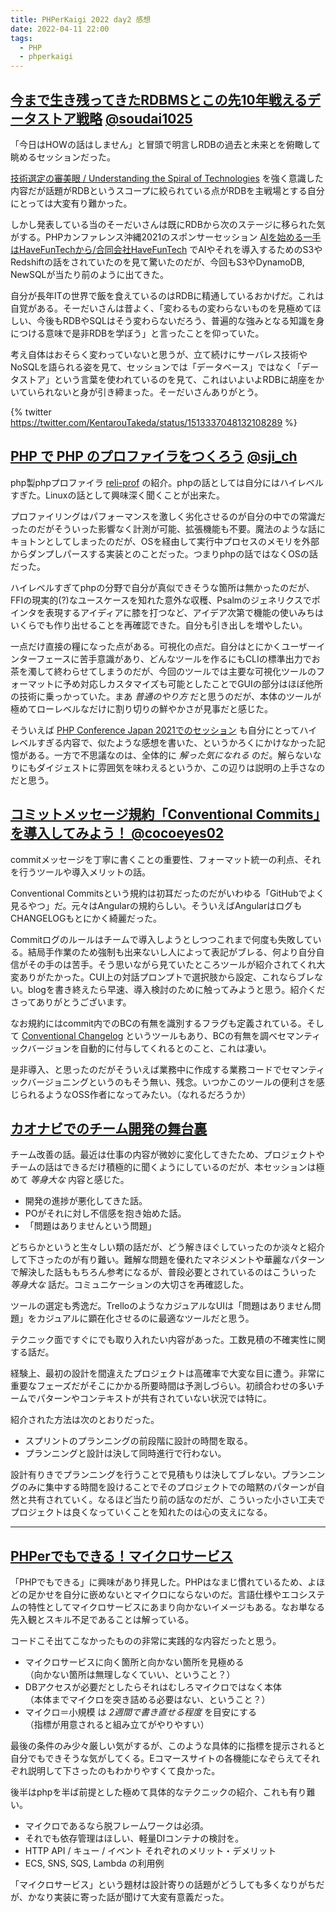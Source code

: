 ```yaml
---
title: PHPerKaigi 2022 day2 感想
date: 2022-04-11 22:00
tags:
  - PHP
  - phperkaigi
---
```


## [今まで生き残ってきたRDBMSとこの先10年戦えるデータストア戦略](https://speakerdeck.com/soudai/database-now-and-in-the-past) [@soudai1025](https://twitter.com/soudai1025)

「今日はHOWの話はしません」と冒頭で明言しRDBの過去と未来とを俯瞰して眺めるセッションだった。

[技術選定の審美眼 / Understanding the Spiral of Technologies](https://speakerdeck.com/twada/understanding-the-spiral-of-technologies) を強く意識した内容だが話題がRDBというスコープに絞られている点がRDBを主戦場とする自分にとっては大変有り難かった。

しかし発表している当のそーだいさんは既にRDBから次のステージに移られた気がする。PHPカンファレンス沖縄2021のスポンサーセッション [AIを始める一手はHaveFunTechから/合同会社HaveFunTech](https://www.youtube.com/watch?v=kOhsJCW9YIE&t=13086s) でAIやそれを導入するためのS3やRedshiftの話をされていたのを見て驚いたのだが、今回もS3やDynamoDB, NewSQLが当たり前のように出てきた。

自分が長年ITの世界で飯を食えているのはRDBに精通しているおかげだ。これは自覚がある。そーだいさんは昔よく、「変わるもの変わらないものを見極めてほしい、今後もRDBやSQLはそう変わらないだろう、普遍的な強みとなる知識を身につける意味で是非RDBを学ぼう」と言ったことを仰っていた。

考え自体はおそらく変わっていないと思うが、立て続けにサーバレス技術やNoSQLを語られる姿を見て、セッションでは「データベース」ではなく「データストア」という言葉を使われているのを見て、これはいよいよRDBに胡座をかいていられないと身が引き締まった。そーだいさんありがとう。

{% twitter https://twitter.com/KentarouTakeda/status/1513337048132108289 %}

## [PHP で PHP のプロファイラをつくろう](https://speakerdeck.com/sji/php-de-php-falsepurohuairawotukurou) [@sji_ch](https://twitter.com/sji_ch)

php製phpプロファイラ [reli-prof](https://github.com/reliforp/reli-prof) の紹介。phpの話としては自分にはハイレベルすぎた。Linuxの話として興味深く聞くことが出来た。

プロファイリングはパフォーマンスを激しく劣化させるのが自分の中での常識だったのだがそういった影響なく計測が可能、拡張機能も不要。魔法のような話にキョトンとしてしまったのだが、OSを経由して実行中プロセスのメモリを外部からダンプしパースする実装とのことだった。つまりphpの話ではなくOSの話だった。

ハイレベルすぎてphpの分野で自分が真似できそうな箇所は無かったのだが、FFIの現実的(?)なユースケースを知れた意外な収穫、Psalmのジェネリクスでポインタを表現するアイディアに膝を打つなど、アイデア次第で機能の使いみちはいくらでも作り出せることを再確認できた。自分も引き出しを増やしたい。

一点だけ直接の糧になった点がある。可視化の点だ。自分はとにかくユーザーインターフェースに苦手意識があり、どんなツールを作るにもCLIの標準出力でお茶を濁して終わらせてしまうのだが、今回のツールでは主要な可視化ツールのフォーマットに予め対応しカスタマイズも可能としたことでGUIの部分はほぼ他所の技術に乗っかっていた。まあ *普通のやり方* だと思うのだが、本体のツールが極めてローレベルなだけに割り切りの鮮やかさが見事だと感じた。

そういえば [PHP Conference Japan 2021でのセッション](https://www.slideshare.net/shinjiigarashi/php-8-v8-javascript) も自分にとってハイレベルすぎる内容で、似たような感想を書いた、というかろくにかけなかった記憶がある。一方で不思議なのは、全体的に *解った気になれる* のだ。解らないなりにもダイジェストに雰囲気を味わえるというか、この辺りは説明の上手さなのだと思う。

## [コミットメッセージ規約「Conventional Commits」を導入してみよう！ ](https://speakerdeck.com/cocoeyes02/lets-use-conventional-commits) [@cocoeyes02](https://twitter.com/cocoeyes02)

commitメッセージを丁寧に書くことの重要性、フォーマット統一の利点、それを行うツールや導入メリットの話。

Conventional Commitsという規約は初耳だったのだがいわゆる「GitHubでよく見るやつ」だ。元々はAngularの規約らしい。そういえばAngularはログもCHANGELOGもとにかく綺麗だった。

Commitログのルールはチームで導入しようとしつつこれまで何度も失敗している。結局手作業のため強制も出来ないし人によって表記がブレる、何より自分自信がその手のは苦手。そう思いながら見ていたところツールが紹介されてくれ大変ありがたかった。CUI上の対話プロンプトで選択肢から設定、これならブレない。blogを書き終えたら早速、導入検討のために触ってみようと思う。紹介くださってありがとうございます。

なお規約にはcommit内でのBCの有無を識別するフラグも定義されている。そして [Conventional Changelog](https://github.com/conventional-changelog/conventional-changelog) というツールもあり、BCの有無を調べセマンティックバージョンを自動的に付与してくれるとのこと、これは凄い。

是非導入、と思ったのだがそういえば業務中に作成する業務コードでセマンティックバージョニングというのもそう無い、残念。いつかこのツールの便利さを感じられるようなOSS作者になってみたい。（なれるだろうか）

## [カオナビでのチーム開発の舞台裏](https://speakerdeck.com/sanogemaru/kaonabifalsetimukai-fa-falseli-ce)

チーム改善の話。最近は仕事の内容が微妙に変化してきたため、プロジェクトやチームの話はできるだけ積極的に聞くようにしているのだが、本セッションは極めて *等身大な* 内容と感じた。

* 開発の進捗が悪化してきた話。
* POがそれに対し不信感を抱き始めた話。
* 「問題はありませんという問題」

どちらかというと生々しい類の話だが、どう解きほぐしていったのか淡々と紹介して下さったのが有り難い。難解な問題を優れたマネジメントや華麗なパターンで解決した話ももちろん参考になるが、普段必要とされているのはこういった *等身大な* 話だ。コミュニケーションの大切さを再確認した。

ツールの選定も秀逸だ。TrelloのようなカジュアルなUIは「問題はありません問題」をカジュアルに顕在化させるのに最適なツールだと思う。

テクニック面ですぐにでも取り入れたい内容があった。工数見積の不確実性に関する話だ。

経験上、最初の設計を間違えたプロジェクトは高確率で大変な目に遭う。非常に重要なフェーズだがそこにかかる所要時間は予測しづらい。初顔合わせの多いチームでパターンやコンテキストが共有されていない状況では特に。

紹介された方法は次のとおりだった。

* スプリントのプランニングの前段階に設計の時間を取る。
* プランニングと設計は決して同時進行で行わない。

設計有りきでプランニングを行うことで見積もりは決してブレない。プランニングのみに集中する時間を設けることでそのプロジェクトでの暗黙のパターンが自然と共有されていく。なるほど当たり前の話なのだが、こういった小さい工夫でプロジェクトは良くなっていくことを知れたのは心の支えになる。

---

## [PHPerでもできる！マイクロサービス ](https://tech.quartetcom.co.jp/2022/04/11/phperkaigi-lets-build-microservices-in-php/)

「PHPでもできる」に興味があり拝見した。PHPはなまじ慣れているため、よほどの足かせを自分に嵌めないとマイクロにならないのだ。言語仕様やエコシステムの特性としてマイクロサービスにあまり向かないイメージもある。なお単なる先入観とスキル不足であることは解っている。

コードこそ出てこなかったものの非常に実践的な内容だったと思う。

* マイクロサービスに向く箇所と向かない箇所を見極める  
  （向かない箇所は無理しなくていい、ということ？）
* DBアクセスが必要だとしたらそれはむしろマイクロではなく本体  
  （本体までマイクロを突き詰める必要はない、ということ？）
* マイクロ＝小規模 は *2週間で書き直せる程度* を目安にする  
  （指標が用意されると組み立てがやりやすい）

最後の条件のみ少々厳しい気がするが、このような具体的に指標を提示されると自分でもできそうな気がしてくる。Eコマースサイトの各機能になぞらえてそれぞれ説明して下さったのもわかりやすくて良かった。

後半はphpを半ば前提とした極めて具体的なテクニックの紹介、これも有り難い。

* マイクロであるなら脱フレームワークは必須。
* それでも依存管理はほしい、軽量DIコンテナの検討を。
* HTTP API / キュー / イベント それぞれのメリット・デメリット
* ECS, SNS, SQS, Lambda の利用例

「マイクロサービス」という題材は設計寄りの話題がどうしても多くなりがちだが、かなり実装に寄った話が聞けて大変有意義だった。
